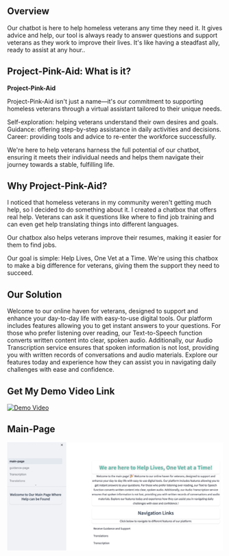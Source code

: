 
## Overview
Our chatbot is here to help homeless veterans any time they need it. It gives advice and help, our tool is always ready to answer questions and support veterans as they work to improve their lives. It's like having a steadfast ally, ready to assist at any hour..

## Project-Pink-Aid: What is it?

**Project-Pink-Aid** 

Project-Pink-Aid isn't just a name—it's our commitment to supporting homeless veterans through a virtual assistant tailored to their unique needs.

Self-exploration: helping veterans understand their own desires and goals.
Guidance: offering step-by-step assistance in daily activities and decisions.
Career: providing tools and advice to re-enter the workforce successfully.

We're here to help veterans harness the full potential of our chatbot, ensuring it meets their individual needs and helps them navigate their journey towards a stable, fulfilling life.

## Why Project-Pink-Aid? 

I noticed that homeless veterans in my community weren't getting much help, so I decided to do something about it. I created a chatbox that offers real help. Veterans can ask it questions like where to find job training and can even get help translating things into different languages.

Our chatbox also helps veterans improve their resumes, making it easier for them to find jobs.

Our goal is simple: Help Lives, One Vet at a Time. We're using this chatbox to make a big difference for veterans, giving them the support they need to succeed.

## Our Solution

Welcome to our online haven for veterans, designed to support and enhance your day-to-day life with easy-to-use digital tools. Our platform includes features allowing you to get instant answers to your questions. For those who prefer listening over reading, our Text-to-Speech function converts written content into clear, spoken audio. Additionally, our Audio Transcription service ensures that spoken information is not lost, providing you with written records of conversations and audio materials. Explore our features today and experience how they can assist you in navigating daily challenges with ease and confidence.

## Get My Demo Video Link
[![Demo Video](https://example.com/your-image.png)](https://www.youtube.com/watch?v=LI7W1GFMf9M)


## Main-Page 
![alt text](image.png)
